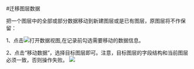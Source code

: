 #迁移图层数据

把一个图层中的全部或部分数据移动到新建图层或是已有图层，原图层将不作保留：

1、点击![](http://pic.dituwuyou.com/map%2Fpicture%2Ficon%2Fdatalist.png)打开数据视图,在记录前勾选需要移动的数据信息。

2、点击“移动数据”，选择目标图层即可。注意，目标图层的字段结构和当前图层必须一致，否则操作失败。
![](http://pic.dituwuyou-gitbooks.oss-cn-beijing.aliyuncs.com/map%2Fpicture%2Frecord-move.png)



